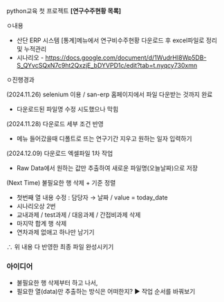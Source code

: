 python교육 첫 프로젝트 **[연구수주현황 목록]**

ㅇ내용
  - 산단 ERP 시스템 [통계]메뉴에서 연구비수주현황 다운로드 후 excel파일로 정리 및 누적관리
  - 시나리오 - https://docs.google.com/document/d/1WudrHI8Wp5DB-S_QYvcSQxN7c9ht2QxzjE_bDYVPD1c/edit?tab=t.nyqcy730xmn

ㅇ진행경과

(2024.11.26) selenium 이용 / san-erp 홈페이지에서 파일 다운받는 것까지 완료
  - 다운로드된 파일명 수정 시도했으나 막힘


(2024.11.28) 다운로드 세부 조건 반영
  - 메뉴 들어갔을때 디폴트로 뜨는 연구기간 지우고 원하는 일자 입력하기


(2024.12.09) 다운로드 엑셀파일 1차 작업
  - Raw Data에서 원하는 값만 추출하여 새로운 파일명(오늘날짜)으로 저장


(Next Time) 불필요한 행 삭제 + 기준 정렬 
  - 첫번째 열 내용 수정 : 담당자 → 날짜 / value = today_date
  - 시나리오상 2번
  - 교내과제 / test과제 / 대응과제 / 간접비과제 삭제
  - 마지막 합계 행 삭제
  - 연차과제 없애고 하나만 남기기
 
  ∴ 위 내용 다 반영한 최종 파일 완성시키기

  ### 아이디어 ###
  - 불필요한 행 삭제부터 하고 나서,
  - 필요한 열(data)만 추출하는 방식은 어떠한지?
    ▶ 작업 순서를 바꿔보기





